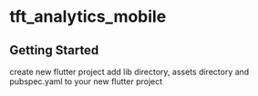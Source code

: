 # tft_analytics_mobile



## Getting Started

create new flutter project
add lib directory, assets directory and pubspec.yaml to your new flutter project
